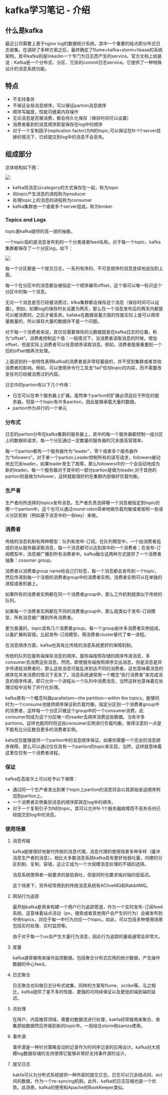 # kafka学习笔记 - 介绍

## 什么是kafka

最近公司需要上基于nginx log的数据统计系统。其中一个重要的结点即分布式日志收集。在调研了多种方案之后，最终确定了flume+kafka+storm+hbase的系统架构。其中kafka则是linkedin一个专门为日志而产生的service。官方文档上如是说：Kafka是一个分布式、分区、冗余的commit日志service。它提供了一种特殊设计的消息系统功能。

## 特点

- 不支持事务
- 不保证全局消息顺序，可以保证partion消息顺序
- 顺序写磁盘，性能可媲美内存操作
- 无论消息是否被消费，都会持久化保存（保存时间可以设置）
- 消费者看到的消息顺序即是保存在log中的顺序
- 对于一个复制因子(replication factor)为N的topic,可以保证在N-1个server挂掉的情况下，已经提交到log中的消息不会丢失。

## 组成部分

总体结构如下图：

![](http://kafka.apache.org/images/producer_consumer.png)

- kafka将消息以category的方式保存在一起，称为topic
- 向topic产生消息的进程称为producer
- 处理topic上的消息的进程称为consumer
- kafka集群由一个或者多个server组成，称为broker.

### Topics and Logs

topic是kafka提供的高一层的抽象。

一个topic指的是消息发布到的一个分类或者feed名称。对于每一个topic，kafka集群都保存了一个分区log，如下：

![](http://kafka.apache.org/images/log_anatomy.png)

每一个分区都是一个提交日志，一系列有序的、不可变顺序的消息连续地追加到上面。

每一个在分区中的消息都会被指定一个顺序编号offset，这个值可以唯一标识这个分区中的每一个消息。

无论一个消息是否已经被消费过，kfka集群都会保存这个消息（保存时间可以设置）。例如，如果log的保存时长设置为两天，那么在一个消息发布后的两天内都是可以被消费的，之后才被丢弃。kafaka在数据容量方面的性能实际上是可以用常量衡量的，所以保存大量的数据并不是一个问题。

对于每一个消费者来说，其仅仅需要保存的元数据就是在kafka日志的位置，称为“offset”。消费者控制这个值：一般情况下，当消费者读取消息的时候，增加offset，但是实际上消费者可以任意顺序读取消息。例如，消费者能够重置到一个旧的offset做再次处理。

上面说到的一些特性表明kafka的消费者是非常轻量级的，并不受到集群或者其他消费者的影响。例如，可以使用命令行工具去“tail”任何topic的内容，而不需要改变任何已经被消费过的内容。

日志中的partion有以下几个作用：

- 日志可以在单个服务器上扩展。虽然单个partion的扩展必须适应于所在的服务器，但是一个topic有许多partion，因此能够承载大量的数据。
- partion作为并行的一个单元

### 分布式

日志的partion分布在kafka集群的服务器上，其中的每一个服务器都控制一组分区上的数据和请求。每一个分区通过一定数量的服务器的冗余提高容错率。

每一个partion都有一个服务器作为"leader"，零个或者多个服务器作为“followers”。对于某一个partion,Leader控制所有的读写请求，followers被动地去冗余leader。如果leader发生了故障，那么followers中的一个会自动地成为新的leader。每一个服务器对于其中的一部分partion是做为leader,对于其他的partion则是做为follower，这样就能很好的在集群内部做好负载均衡。

### 生产者

生产者向所选择的topics发布消息。生产者负责选择哪一个消息被指定到topic的哪一个partion中。这个也可以通过round-robin简单地做负载均衡或者按照一些语义分区机制（例如基于消息中的一些key）来做。

### 消费者

传统的消息机制有两种模型：队列和发布-订阅。在队列模型中，一个由消费者组成的池从服务器读取消息，每一个消息都可以达到其中的一个消费者；在发布-订阅模型中，消息被广播到所有消费者中。kafka融合这两种方式提供了一个消费者抽象：cosumer group。

消费者以消费者group name给自己打标签，每一个消息都会发布到一个topic，然后传递到每一个注册的消费者group中的消费者实例。消费者实例可以在单独的进程或者机器上。

如果所有的消费者实例都在同一个消费者group中，那么工作机制就类似于传统的队列。

如果每一个消费者实例都在不同的消费者group中，那么就类似于发布-订阅模型，所有消息被广播到所有消费者。

更为普遍的，topic具有几个消费者group。每一个group由许多消费者实例组成，以备扩展和容错。比起发布-订阅模型，用消费者cluster替代了单一进程。

在消息顺序方面，kafka也具有比传统的消息系统更好的保障机制。

传统的队列在服务端保存消息的顺序，服务端按照存储的顺序传递消息，多consumer去消费这些消息。然而，即使服务端按照顺序交出消息，但是消息是异步传递给消费者的，那么这些消息可能乱序到达不同的消费者。这也意味着消息的顺序在并发消费的情况下丢失了。消息系统通常用一个概念“执行消费者”来完成消息的顺序传递，即只允许一个进程从一个队列中消费消息，当然这样也意味着在处理过程中没有了并行化处理。

kafka里有一个概念叫做parallelism—the partition—within the topics，能够同时为一个consume池提供顺序保证和负载均衡。指定分区到一个消费者group中的消费者，这样每一个分区只被这个group中的一个consumer消费。此consumer则成为这个分区唯一的reader去顺序消费这些数据。当有许多partions，这样也能同时将这些consumer实例进行负载均衡。值得注意的一点是不能有比分区数目更多的消费者实例。

kafa仅仅能够提供一个partion中的消息顺序保证。如果你需要一个完全的消息顺序保障，那么可以通过仅仅具有一个partion的topic来实现，当然，这样就意味着这里仅仅有一个消费者进程。

### 保证

kafka在高层次上可以给予以下保障：

- 通过同一个生产者发出到某个topic上partion的消息将会以其原始发送顺序附加到partion上。
- 一个消费者实例看到消息的顺序即其在log中的顺序。
- 对于一个复制引子为N的topic，其可以允许N-1个服务器故障而不丢失任何已经提交到log中的消息。


### 使用场景

1. 消息传输

	kafka能够很好地替代传统的消息代理。消息代理的使用场景多种多样（缓冲消息生产者的消息）。相比大多数消息系统kafka具有更好地吞吐量，内建的分区机制、复制、容错，这让它成为一个大规模消息处理的不错的选择。
	
	消息系统使用者一般要求的是低吞吐，但是同时也要求端对端的低延迟。
	
	这个场景下，另外经常用到的传统消息系统有ACtiveMQ和RabbitMQ。
	
2. 网站行为追踪

	最开始kafka是用来构建一个用户行为追踪管道，作为一个实时发布-订阅feed系统。这意味着站点活动（pv，搜索或者其他用户会产生的行为）会被发布到中央topics，对应于每一中行为对应一个topic。如此，可以包括多种使用场景包括实时处理、实时监控等。
	
	由于对于每一个uv会产生大量行为消息，因此行为追踪的量级通常会非常大。
	
3. 度量

	kafka通常被用来操作监控数据。包括聚合分布式应用的统计数据，产生操作数据的中心feed。
	
4. 日志聚合

	日志聚合也叫做日志分布式收集，同样的方案有flume、scribe等。与之相比，kafka提供了差不多的性能、更强的可持续保证以及更低的端到端的延迟。
	
5. 流处理

	在用户、内容推荐领域，需要对数据流进行处理，kakfa经常被用来聚合、收集原始数据然后传输到新的topic中。一般结合storm和samza使用。
	
6. 事件源

	事件源是一种针对策略变动的记录作为时间序记录的应用设计。kafka对大规模log数据存储的支持使得它能够非常好支持事件源的设计。
	
7. 提交日志

	kakfa可以为分布式系统提供一种外部的提交日志。日志可以冗余结点间、act间的数据，作为一个re-syncing机制。此外，kafka的日志压缩也是一个优势。此场景，kafka的使用和Apache的BookKeeper类似。

	
